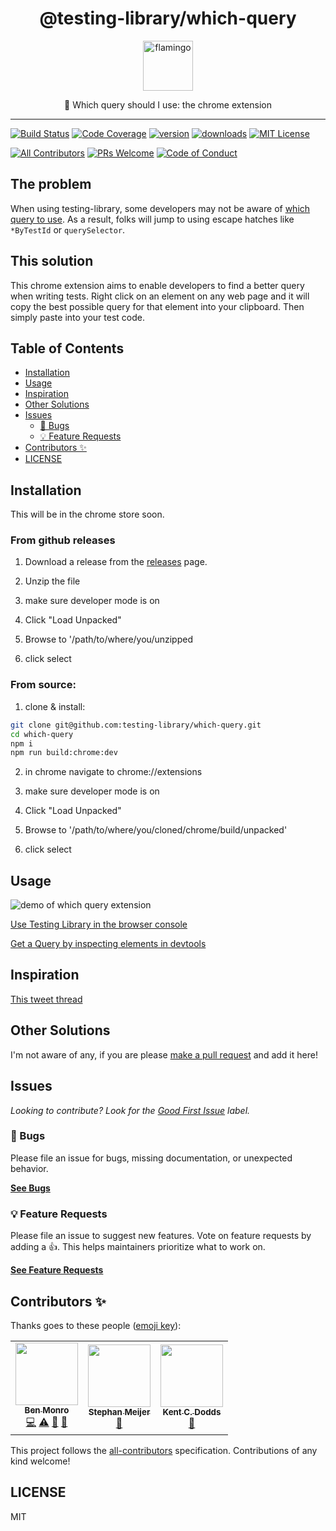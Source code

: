 <div align="center">
<h1>@testing-library/which-query</h1>
<a href="https://www.joypixels.com/profiles/emoji/flamingo">
    <img
    height="80"
    width="80"
    alt="flamingo"
    src="https://raw.githubusercontent.com/testing-library/which-query/master/other/flamingo.png"
  />
</a>
<p>🦩 Which query should I use: the chrome extension</p>
</div>

---

<!-- prettier-ignore-start -->
[![Build Status][build-badge]][build]
[![Code Coverage][coverage-badge]][coverage]
[![version][version-badge]][package]
[![downloads][downloads-badge]][npmtrends]
[![MIT License][license-badge]][license]

[![All Contributors](https://img.shields.io/badge/all_contributors-1-orange.svg?style=flat-square)](#contributors-)
[![PRs Welcome][prs-badge]][prs]
[![Code of Conduct][coc-badge]][coc]
<!-- prettier-ignore-end -->

## The problem

When using testing-library, some developers may not be aware of
[which query to use](https://testing-library.com/docs/guide-which-query). As a
result, folks will jump to using escape hatches like `*ByTestId` or
`querySelector`.

## This solution

This chrome extension aims to enable developers to find a better query when writing tests. Right click on an element on any web page and it will copy the best possible query for that element into your clipboard.  Then simply paste into your test code.

## Table of Contents

<!-- START doctoc generated TOC please keep comment here to allow auto update -->
<!-- DON'T EDIT THIS SECTION, INSTEAD RE-RUN doctoc TO UPDATE -->

- [Installation](#installation)
- [Usage](#usage)
- [Inspiration](#inspiration)
- [Other Solutions](#other-solutions)
- [Issues](#issues)
  - [🐛 Bugs](#-bugs)
  - [💡 Feature Requests](#-feature-requests)
- [Contributors ✨](#contributors-)
- [LICENSE](#license)

<!-- END doctoc generated TOC please keep comment here to allow auto update -->

## Installation

This will be in the chrome store soon.

### From github releases

1. Download a release from the [releases](https://github.com/testing-library/which-query/releases) page.
2. Unzip the file 
3. make sure developer mode is on

4. Click "Load Unpacked"

5. Browse to '/path/to/where/you/unzipped

6. click select

### From source:

1. clone & install:

```bash
git clone git@github.com:testing-library/which-query.git
cd which-query
npm i
npm run build:chrome:dev
```

2. in chrome navigate to chrome://extensions

3. make sure developer mode is on

4. Click "Load Unpacked"

5. Browse to '/path/to/where/you/cloned/chrome/build/unpacked'

6. click select

## Usage

<img
 alt="demo of which query extension"
 src="https://raw.githubusercontent.com/testing-library/which-query/master/other/demo.gif" />

[Use Testing Library in the browser console](https://youtu.be/g4i8k_Hue84)

[Get a Query by inspecting elements in devtools](https://www.youtube.com/watch?v=bt8RGZB6Yyw)

## Inspiration

[This tweet thread](https://twitter.com/benmonro/status/1264551204127780870?s=20)

## Other Solutions

I'm not aware of any, if you are please [make a pull request][prs] and add it
here!

## Issues

_Looking to contribute? Look for the [Good First Issue][good-first-issue]
label._

### 🐛 Bugs

Please file an issue for bugs, missing documentation, or unexpected behavior.

[**See Bugs**][bugs]

### 💡 Feature Requests

Please file an issue to suggest new features. Vote on feature requests by adding
a 👍. This helps maintainers prioritize what to work on.

[**See Feature Requests**][requests]

## Contributors ✨

Thanks goes to these people ([emoji key][emojis]):

<!-- ALL-CONTRIBUTORS-LIST:START - Do not remove or modify this section -->
<!-- prettier-ignore-start -->
<!-- markdownlint-disable -->
<table>
  <tr>
    <td align="center"><a href="https://github.com/benmonro"><img src="https://avatars3.githubusercontent.com/u/399236?v=4" width="100px;" alt=""/><br /><sub><b>Ben Monro</b></sub></a><br /><a href="https://github.com/testing-library/which-query/commits?author=benmonro" title="Code">💻</a> <a href="https://github.com/testing-library/which-query/commits?author=benmonro" title="Tests">⚠️</a> <a href="#ideas-benmonro" title="Ideas, Planning, & Feedback">🤔</a> <a href="https://github.com/testing-library/which-query/commits?author=benmonro" title="Documentation">📖</a></td>
    <td align="center"><a href="https://github.com/smeijer"><img src="https://avatars1.githubusercontent.com/u/1196524?v=4" width="100px;" alt=""/><br /><sub><b>Stephan Meijer</b></sub></a><br /><a href="#ideas-smeijer" title="Ideas, Planning, & Feedback">🤔</a></td>
    <td align="center"><a href="https://kentcdodds.com"><img src="https://avatars0.githubusercontent.com/u/1500684?v=4" width="100px;" alt=""/><br /><sub><b>Kent C. Dodds</b></sub></a><br /><a href="#ideas-kentcdodds" title="Ideas, Planning, & Feedback">🤔</a></td>
  </tr>
</table>

<!-- markdownlint-enable -->
<!-- prettier-ignore-end -->

<!-- ALL-CONTRIBUTORS-LIST:END -->

This project follows the [all-contributors][all-contributors] specification.
Contributions of any kind welcome!

## LICENSE

MIT

<!-- prettier-ignore-start -->
[npm]: https://www.npmjs.com
[node]: https://nodejs.org
[build-badge]: https://img.shields.io/travis/com/testing-library/which-query.svg?style=flat-square
[build]: https://travis-ci.com/testing-library/which-query
[coverage-badge]: https://img.shields.io/codecov/c/github/testing-library/which-query.svg?style=flat-square
[coverage]: https://codecov.io/github/testing-library/which-query
[version-badge]: https://img.shields.io/npm/v/@testing-library/which-query.svg?style=flat-square
[package]: https://www.npmjs.com/package/@testing-library/which-query
[downloads-badge]: https://img.shields.io/npm/dm/@testing-library/which-query.svg?style=flat-square
[npmtrends]: http://www.npmtrends.com/@testing-library/which-query
[license-badge]: https://img.shields.io/npm/l/@testing-library/which-query.svg?style=flat-square
[license]: https://github.com/testing-library/which-query/blob/master/LICENSE
[prs-badge]: https://img.shields.io/badge/PRs-welcome-brightgreen.svg?style=flat-square
[prs]: http://makeapullrequest.com
[coc-badge]: https://img.shields.io/badge/code%20of-conduct-ff69b4.svg?style=flat-square
[coc]: https://github.com/testing-library/which-query/blob/master/other/CODE_OF_CONDUCT.md
[emojis]: https://github.com/all-contributors/all-contributors#emoji-key
[all-contributors]: https://github.com/all-contributors/all-contributors
[bugs]: https://github.com/testing-library/which-query/issues?utf8=%E2%9C%93&q=is%3Aissue+is%3Aopen+sort%3Acreated-desc+label%3Abug
[requests]: https://github.com/testing-library/which-query/issues?utf8=%E2%9C%93&q=is%3Aissue+is%3Aopen+sort%3Areactions-%2B1-desc+label%3Aenhancement
[good-first-issue]: https://github.com/testing-library/which-query/issues?utf8=%E2%9C%93&q=is%3Aissue+is%3Aopen+sort%3Areactions-%2B1-desc+label%3Aenhancement+label%3A%22good+first+issue%22
<!-- prettier-ignore-end -->
